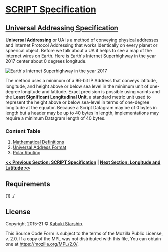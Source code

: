 # [SCRIPT Specification](../)

## [Universal Addressing Specification]()

**Universal Addressing** or UA is a method of conveying physical addresses and Internet Protocol Addressing that works identically on every planet or spherical object. Before we talk about a UA it helps to see a map of the internet wires on Earth. Here is Earth's Internet Superhighway in the year 2017 center about 0 degrees longitude.

![Earth's Internet Superhighway in the year 2017](https://img.labnol.org/di/undersea_cable_map.png)

The method uses a minimum of a 96-bit IP Address that conveys latitude, longitude, and height above or below sea level in the minimum unit of one-degree longitude and latitude. Exact precision is possible using varints and the **Least Significant Longitudinal Unit**, a standard metric unit used to represent the height above or below sea-level in terms of one-degree longitude at the equator. Because a Script Datagram may be of 0 bytes in length but a header may be up to 40 bytes in length, implementations may require a minimum Datagram length of 40 bytes.

### Content Table

1. [Mathematical Definitions](mathmatical_definitions)
1. [Universal Address Format](universal_address_format)
1. [Polar Routing](polar_routing)

**[<< Previous Section: SCRIPT Specification](../) | [Next Section: Longitude and Latitude >>](./longitude_and_Latitude)**

## Requirements

[1] ./

## License

Copyright 2015-21 © [Kabuki Starship](https://kabukistarship.com).

This Source Code Form is subject to the terms of the Mozilla Public License, v. 2.0. If a copy of the MPL was not distributed with this file, You can obtain one at <https://mozilla.org/MPL/2.0/>.
